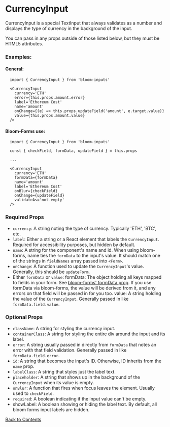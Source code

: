 # CurrencyInput

CurrencyInput is a special TextInput that always validates as a number and displays the type of currency in the background of the input.

You can pass in any props outside of those listed below, but they must be HTML5 attributes.

### Examples:
#### General:
```
  import { CurrencyInput } from 'bloom-inputs'

  <CurrencyInput
    currency='ETH'
    error={this.props.amount.error}
    label='Ethereum Cost'
    name='amount'
    onChange={(e) => this.props.updateField('amount', e.target.value)}
    value={this.props.amount.value}
  />
```

#### Bloom-Forms use:
```
  import { CurrencyInput } from 'bloom-inputs'

  const { checkField, formData, updateField } = this.props
  
  ...

  <CurrencyInput
    currency='ETH'
    formData={formData}
    name='amount'
    label='Ethereum Cost'
    onBlur={checkField}
    onChange={updateField}
    validateAs='not-empty'
  />
```

### Required Props
- `currency`:
  A string noting the type of currency. Typically 'ETH', 'BTC', etc.
- `label`:
  Either a string or a React element that labels the `CurrencyInput`. Required for accessibility purposes, but hidden by default.
- `name`:
  A string for the component's name and id. When using bloom-forms, name ties the `formData` to the input's value. It should match one of the strings in `fieldNames` array passed into `<Form>`.
- `onChange`:
  A function used to update the `CurrencyInput`'s value. Generally, this should be `updateForm`.
- Either `formData` or `value`:
    formData: The object holding all keys mapped to fields in your form. See [bloom-forms' formData prop](https://github.com/vineyard-bloom/bloom-forms/blob/master/docs/children-props.md). If you use formData via bloom-forms, the value will be derived from it, and any errors on that field will be passed in for you too.
    value: A string holding the value of the `CurrencyInput`. Generally passed in like `formData.field.value`.

### Optional Props
- `className`:
  A string for styling the currency input.
- `containerClass`:
  A string for styling the entire div around the input and its label.
- `error`:
  A string usually passed in directly from `formData` that notes an error with that field validation. Generally passed in like `formData.field.error`.
- `id`:
  A string that becomes the input's ID. Otherwise, ID inherits from the `name` prop.
- `labelClass`:
  A string that styles just the label text.
- `placeholder`:
  A string that shows up in the background of the `CurrencyInput` when its value is empty.
- `onBlur`:
  A function that fires when focus leaves the element. Usually used to `checkField`.
- `required`:
  A boolean indicating if the input value can't be empty.
- showLabel:
  A boolean showing or hiding the label text. By default, all bloom forms input labels are hidden.

[Back to Contents](https://github.com/vineyard-bloom/bloom-inputs#contents)
